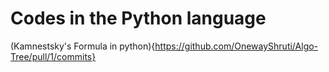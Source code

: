  # Codes in the Python language

 (Kamnestsky's Formula in python){https://github.com/OnewayShruti/Algo-Tree/pull/1/commits}
